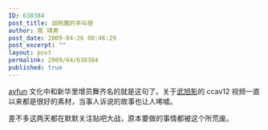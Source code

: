 ```yaml
---
ID: 638384
post_title: 战网魔的羊叫兽
author: 南 靖男
post_date: 2009-04-26 00:46:29
post_excerpt: ""
layout: post
permalink: 2009/04/638384
published: true
---
```

<p><a title="认真你就输了！" href="http://www.acfun.cn">avfun</a> 文化中和新华里增员舞齐名的就是这句了。关于<a href="http://tieba.baidu.com/f?kz=504135826">武旭影</a>的 ccav12 视频一直以来都是很好的素材，当事人诉说的故事也让人唏嘘。</p>  <p>差不多这两天都在默默关注贴吧大战，原本要做的事情都被这个所荒废。</p>